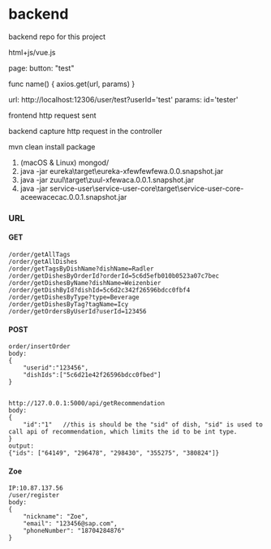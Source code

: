 # backend
backend repo for this project

html+js/vue.js

page: button: "test"

func name() {
	axios.get(url, params)
}

url: http://localhost:12306/user/test?userId='test'
params: id='tester'


frontend http request sent


backend capture http request in the controller



mvn clean install package

1. (macOS & Linux) mongod/
2. java -jar eureka\target\eureka-xfewfewfewa.0.0.snapshot.jar
3. java -jar zuul\target\zuul-xfewaca.0.0.1.snapshot.jar
4. java -jar service-user\service-user-core\target\service-user-core-aceewacecac.0.0.1.snapshot.jar



### URL

#### GET
```
/order/getAllTags
/order/getAllDishes
/order/getTagsByDishName?dishName=Radler
/order/getDishesByOrderId?orderId=5c6d5efb010b0523a07c7bec
/order/getDishesByName?dishName=Weizenbier
/order/getDishById?dishId=5c6d2c342f26596bdcc0fbf4
/order/getDishesByType?type=Beverage
/order/getDishesByTag?tagName=Icy
/order/getOrdersByUserId?userId=123456
```

#### POST 
```
order/insertOrder
body:
{
	"userid":"123456",
	"dishIds":["5c6d21e42f26596bdcc0fbed"]
}


http://127.0.0.1:5000/api/getRecommendation
body:
{
	"id":"1"   //this is should be the "sid" of dish, "sid" is used to call api of recommendation, which limits the id to be int type.
}
output:
{"ids": ["64149", "296478", "298430", "355275", "380824"]}

```

#### Zoe
```
IP:10.87.137.56
/user/register
body:
{
	"nickname": "Zoe",
	"email": "123456@sap.com",
	"phoneNumber": "18704284876"
}
```
